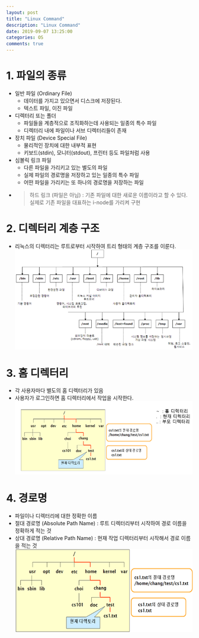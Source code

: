 ```yaml
---
layout: post
title: "Linux Command"
description: "Linux Command"
date: 2019-09-07 13:25:00
categories: OS
comments: true
---
```


# 1. 파일의 종류
- 일반 파일 (Ordinary File) 
  - 데이터를 가지고 있으면서 디스크에 저장된다.
  - 텍스트 파일, 이진 파일
- 디렉터리 또는 폴더
  - 파일들을 계층적으로 조직화하는데 사용되는 일종의 특수 파일
  - 디렉터리 내에 파일이나 서브 디렉터리들이 존재
- 장치 파일 (Device Special File)
  - 물리적인 장치에 대한 내부적 표현
  - 키보드(stdin), 모니터(stdout), 프린터 등도 파일처럼 사용
- 심볼릭 링크 파일
  - 다른 파일을 가리키고 있는 별도의 파일
  - 실제 파일의 경로명을 저장하고 있는 일종의 특수 파일
  - 어떤 파일을 가리키는 또 하나의 경로명을 저장하는 파일
- > 하드 링크 (파일은 아님) : 기존 파일에 대한 새로운 이름이라고 할 수 있다. 실제로 기존 파일을 대표하는 i-node를 가리켜 구현

# 2. 디렉터리 계층 구조
- 리눅스의 디렉터리는 루트로부터 시작하여 트리 형태의 계층 구조를 이룬다.
![Directory Hierarchy Structure](../../assets/OS/21.PNG)

# 3. 홈 디렉터리
- 각 사용자마다 별도의 홈 디렉터리가 있음
- 사용자가 로그인하면 홈 디렉터리에서 작업을 시작한다.
![Home Directory](../../assets/OS/22.PNG)

# 4. 경로명
- 파일이나 디렉터리에 대한 정확한 이름
- 절대 경로명 (Absolute Path Name) : 루트 디렉터리부터 시작하여 경로 이름을 정확하게 적는 것
- 상대 경로명 (Relative Path Name) : 현재 작업 디렉터리부터 시작해서 경로 이름을 적는 것
![Path Name](../../assets/OS/23.PNG)